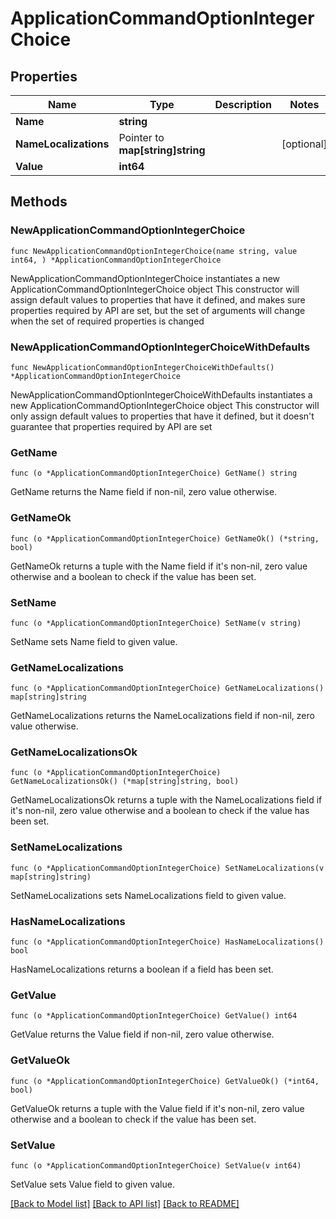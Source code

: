 # ApplicationCommandOptionIntegerChoice

## Properties

Name | Type | Description | Notes
------------ | ------------- | ------------- | -------------
**Name** | **string** |  | 
**NameLocalizations** | Pointer to **map[string]string** |  | [optional] 
**Value** | **int64** |  | 

## Methods

### NewApplicationCommandOptionIntegerChoice

`func NewApplicationCommandOptionIntegerChoice(name string, value int64, ) *ApplicationCommandOptionIntegerChoice`

NewApplicationCommandOptionIntegerChoice instantiates a new ApplicationCommandOptionIntegerChoice object
This constructor will assign default values to properties that have it defined,
and makes sure properties required by API are set, but the set of arguments
will change when the set of required properties is changed

### NewApplicationCommandOptionIntegerChoiceWithDefaults

`func NewApplicationCommandOptionIntegerChoiceWithDefaults() *ApplicationCommandOptionIntegerChoice`

NewApplicationCommandOptionIntegerChoiceWithDefaults instantiates a new ApplicationCommandOptionIntegerChoice object
This constructor will only assign default values to properties that have it defined,
but it doesn't guarantee that properties required by API are set

### GetName

`func (o *ApplicationCommandOptionIntegerChoice) GetName() string`

GetName returns the Name field if non-nil, zero value otherwise.

### GetNameOk

`func (o *ApplicationCommandOptionIntegerChoice) GetNameOk() (*string, bool)`

GetNameOk returns a tuple with the Name field if it's non-nil, zero value otherwise
and a boolean to check if the value has been set.

### SetName

`func (o *ApplicationCommandOptionIntegerChoice) SetName(v string)`

SetName sets Name field to given value.


### GetNameLocalizations

`func (o *ApplicationCommandOptionIntegerChoice) GetNameLocalizations() map[string]string`

GetNameLocalizations returns the NameLocalizations field if non-nil, zero value otherwise.

### GetNameLocalizationsOk

`func (o *ApplicationCommandOptionIntegerChoice) GetNameLocalizationsOk() (*map[string]string, bool)`

GetNameLocalizationsOk returns a tuple with the NameLocalizations field if it's non-nil, zero value otherwise
and a boolean to check if the value has been set.

### SetNameLocalizations

`func (o *ApplicationCommandOptionIntegerChoice) SetNameLocalizations(v map[string]string)`

SetNameLocalizations sets NameLocalizations field to given value.

### HasNameLocalizations

`func (o *ApplicationCommandOptionIntegerChoice) HasNameLocalizations() bool`

HasNameLocalizations returns a boolean if a field has been set.

### GetValue

`func (o *ApplicationCommandOptionIntegerChoice) GetValue() int64`

GetValue returns the Value field if non-nil, zero value otherwise.

### GetValueOk

`func (o *ApplicationCommandOptionIntegerChoice) GetValueOk() (*int64, bool)`

GetValueOk returns a tuple with the Value field if it's non-nil, zero value otherwise
and a boolean to check if the value has been set.

### SetValue

`func (o *ApplicationCommandOptionIntegerChoice) SetValue(v int64)`

SetValue sets Value field to given value.



[[Back to Model list]](../README.md#documentation-for-models) [[Back to API list]](../README.md#documentation-for-api-endpoints) [[Back to README]](../README.md)


